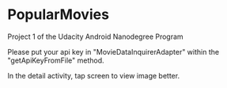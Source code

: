 # PopularMovies
Project 1 of the Udacity Android Nanodegree Program

Please put your api key in "MovieDataInquirerAdapter" within the "getApiKeyFromFile" method.

In the detail activity, tap screen to view image better.
